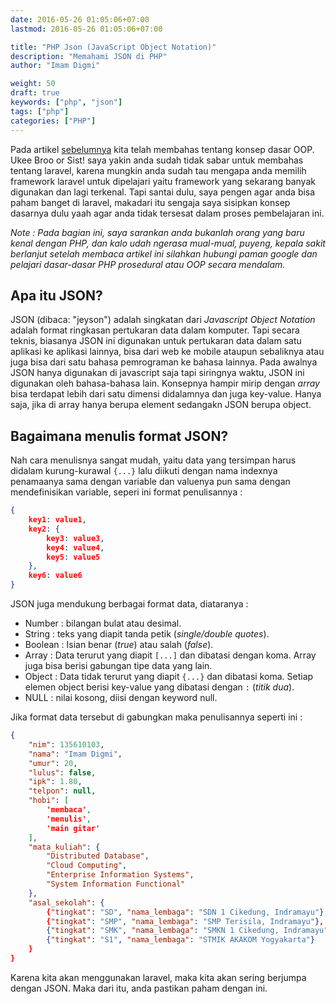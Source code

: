 ```yaml
---
date: 2016-05-26 01:05:06+07:00
lastmod: 2016-05-26 01:05:06+07:00

title: "PHP Json (JavaScript Object Notation)"
description: "Memahami JSON di PHP"
author: "Imam Digmi"

weight: 50
draft: true
keywords: ["php", "json"]
tags: ["php"]
categories: ["PHP"]
---
```


Pada artikel [sebelumnya](http://imamdigmi.github.io/post/php-abstract-dan-interface/) kita telah membahas tentang konsep dasar OOP. Ukee Broo or Sist! saya yakin anda sudah tidak sabar untuk membahas tentang laravel,
karena mungkin anda sudah tau mengapa anda memilih framework laravel untuk dipelajari yaitu framework yang sekarang banyak digunakan dan lagi terkenal.
Tapi santai dulu, saya pengen agar anda bisa paham banget di laravel, makadari itu sengaja saya sisipkan konsep dasarnya dulu yaah agar anda tidak tersesat dalam proses pembelajaran ini.

*Note :
Pada bagian ini, saya sarankan anda bukanlah orang yang baru kenal dengan PHP, dan kalo udah ngerasa mual-mual, puyeng, kepala sakit berlanjut setelah membaca artikel ini silahkan hubungi paman google dan pelajari dasar-dasar PHP prosedural atau OOP secara mendalam.*

## Apa itu JSON?
JSON (dibaca: "jeyson") adalah singkatan dari _Javascript Object Notation_ adalah format ringkasan pertukaran data dalam komputer. Tapi secara teknis, biasanya JSON ini digunakan untuk pertukaran
data dalam satu aplikasi ke aplikasi lainnya, bisa dari web ke mobile ataupun sebaliknya atau juga bisa dari satu bahasa pemrograman ke bahasa lainnya. Pada awalnya JSON hanya digunakan di javascript saja
tapi siringnya waktu, JSON ini digunakan oleh bahasa-bahasa lain.
Konsepnya hampir mirip dengan _array_ bisa terdapat lebih dari satu dimensi didalamnya dan juga key-value. Hanya saja, jika di array hanya berupa element sedangakn JSON berupa object.

## Bagaimana menulis format JSON?
Nah cara menulisnya sangat mudah, yaitu data yang tersimpan harus didalam kurung-kurawal ```{...}``` lalu diikuti dengan nama indexnya penamaanya sama dengan variable dan valuenya pun sama dengan mendefinisikan variable, seperi ini format penulisannya :
``` json
{
    key1: value1,
    key2: {
        key3: value3,
        key4: value4,
        key5: value5
    },
    key6: value6
}
```

JSON juga mendukung berbagai format data, diataranya :

- Number    : bilangan bulat atau desimal.
- String    : teks yang diapit tanda petik (_single/double quotes_).
- Boolean   : Isian benar (_true_) atau salah (_false_).
- Array     : Data terurut yang diapit ```[...]``` dan dibatasi dengan koma. Array juga bisa berisi gabungan tipe data yang lain.
- Object    : Data tidak terurut yang diapit ```{...}``` dan dibatasi koma. Setiap elemen object berisi key-value yang dibatasi dengan ```:``` (_titik dua_).
- NULL      : nilai kosong, diisi dengan keyword null.

Jika format data tersebut di gabungkan maka penulisannya seperti ini :
``` json
{
    "nim": 135610103,
    "nama": "Imam Digmi",
    "umur": 20,
    "lulus": false,
    "ipk": 1.80,
    "telpon": null,
    "hobi": [
        'membaca',
        'menulis',
        'main gitar'
    ],
    "mata_kuliah": {
        "Distributed Database",
        "Cloud Computing",
        "Enterprise Information Systems",
        "System Information Functional"
    },
    "asal_sekolah": {
        {"tingkat": "SD", "nama_lembaga": "SDN 1 Cikedung, Indramayu"},
        {"tingkat": "SMP", "nama_lembaga": "SMP Terisila, Indramayu"},
        {"tingkat": "SMK", "nama_lembaga": "SMKN 1 Cikedung, Indramayu"},
        {"tingkat": "S1", "nama_lembaga": "STMIK AKAKOM Yogyakarta"}
    }
}
```
Karena kita akan menggunakan laravel, maka kita akan sering berjumpa dengan JSON. Maka dari itu, anda pastikan paham dengan ini.
